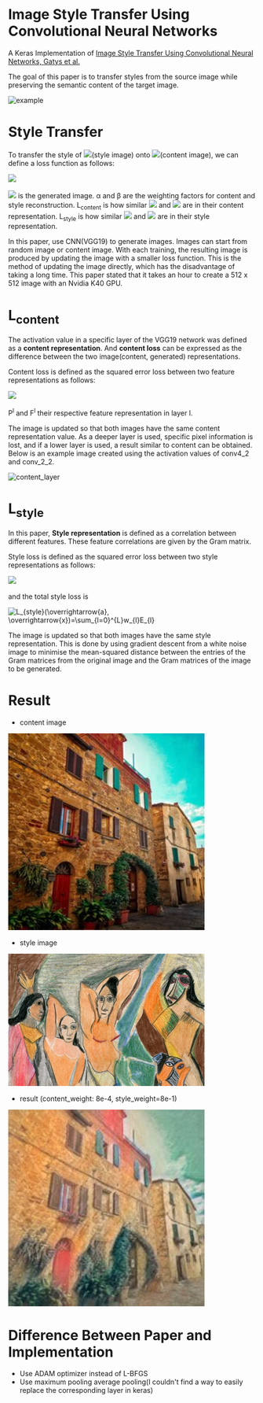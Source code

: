 # Image Style Transfer Using Convolutional Neural Networks
A Keras Implementation of [Image Style Transfer Using Convolutional Neural Networks, Gatys et al.](https://www.cv-foundation.org/openaccess/content_cvpr_2016/papers/Gatys_Image_Style_Transfer_CVPR_2016_paper.pdf)  

The goal of this paper is to transfer styles from the source image while preserving the semantic content of the target image.

![example](images/example.png)

# Style Transfer
To transfer the style of <img src="https://latex.codecogs.com/svg.image?\vec{a&space;}"/>(style image) onto <img src="https://latex.codecogs.com/svg.image?\vec{p&space;}"/>(content image), we can define a loss function as follows:  

<img src="https://latex.codecogs.com/svg.image?L_{total}(\overrightarrow{p},&space;\overrightarrow{a},&space;\overrightarrow{x})=&space;\alpha&space;L_{content}(\overrightarrow{p},&space;\overrightarrow{x})&space;&plus;&space;\beta&space;L_{style}(\overrightarrow{a},&space;\overrightarrow{x})"/>

<img src="https://latex.codecogs.com/svg.image?\vec{x&space;}"/> is the generated image. α and β are the weighting factors for content and style reconstruction.  L<sub>content</sub> is how similar <img src="https://latex.codecogs.com/svg.image?\vec{p&space;}"/> and <img src="https://latex.codecogs.com/svg.image?\vec{x&space;}"/> are in their content representation. L<sub>style</sub> is how similar <img src="https://latex.codecogs.com/svg.image?\vec{a&space;}"/> and <img src="https://latex.codecogs.com/svg.image?\vec{x&space;}"/> are in their style representation.

In this paper, use CNN(VGG19) to generate images. Images can start from random image or content image. With each training, the resulting image is produced by updating the image with a smaller loss function. This is the method of updating the image directly, which has the disadvantage of taking a long time. This paper stated that it takes an hour to create a 512 x 512 image with an Nvidia K40 GPU.

# L<sub>content</sub>
The activation value in a specific layer of the VGG19 network was defined as a **content representation**. And **content loss** can be expressed as the difference between the two image(content, generated) representations.  

Content loss is defined as the squared error loss between two feature representations as follows:  

<img src="https://latex.codecogs.com/svg.image?L_{content}(\overrightarrow{p},&space;\overrightarrow{x},&space;l)&space;=&space;\frac{1}{2}\sum_{i,&space;j}^{}(F_{ij}^{l}-P_{ij}^{l})^2"/>

P<sup>l</sup> and F<sup>l</sup> their respective feature representation in layer l.  

The image is updated so that both images have the same content representation value. As a deeper layer is used, specific pixel information is lost, and if a lower layer is used, a result similar to content can be obtained. Below is an example image created using the activation values of conv4_2 and conv_2_2.  

![content_layer](images/content_layer.png)

# L<sub>style</sub>
In this paper, **Style representation** is defined as a correlation between different features. These feature correlations are given by the Gram matrix.

Style loss is defined as the squared error loss between two style representations as follows:  

<img src="https://latex.codecogs.com/svg.image?E_{l}=\frac{1}{4&space;N_{l}^{2}&space;M_{l}^{2}}&space;\sum_{i,j}^{}(G_{ij}^{l}&space;-&space;A_{ij}^{l})^{2}"/>

and the total style loss is  

<img src="https://latex.codecogs.com/svg.image?L_{style}(\overrightarrow{a},&space;\overrightarrow{x})=\sum_{l=0}^{L}w_{l}E_{l}" title="L_{style}(\overrightarrow{a}, \overrightarrow{x})=\sum_{l=0}^{L}w_{l}E_{l}" />

The image is updated so that both images have the same style representation. This is done by using gradient descent from a white noise image to minimise the mean-squared distance between the entries of the Gram matrices from the original image and the Gram matrices of the image to be generated.

# Result
- content image
<img src="images/content.jpeg" width="400">

- style image
<img src="images/style_image.jpeg" width="400">

- result (content_weight: 8e-4, style_weight=8e-1)
<img src="output_images\iter-3000.jpeg" width="400">

# Difference Between Paper and Implementation
- Use ADAM optimizer instead of L-BFGS
- Use maximum pooling average pooling(I couldn't find a way to easily replace the corresponding layer in keras)
